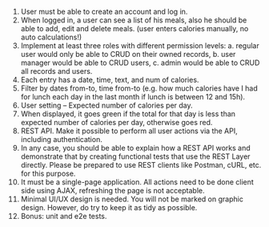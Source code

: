 1. User must be able to create an account and log in.
2. When logged in, a user can see a list of his meals, also he should be able to add, edit and delete meals.
 (user enters calories manually, no auto calculations!)
3. Implement at least three roles with different permission levels:
 a. regular user would only be able to CRUD on their owned records,
 b. user manager would be able to CRUD users,
 c. admin would be able to CRUD all records and users.
4. Each entry has a date, time, text, and num of calories.
5. Filter by dates from-to, time from-to (e.g. how much calories have I had for lunch each day in the last month if lunch is between 12 and 15h).
6. User setting – Expected number of calories per day.
7. When displayed, it goes green if the total for that day is less than expected number of calories per day, otherwise goes red.
8. REST API. Make it possible to perform all user actions via the API, including authentication.
9. In any case, you should be able to explain how a REST API works and demonstrate that by creating functional tests
that use the REST Layer directly. Please be prepared to use REST clients like Postman, cURL, etc. for this purpose.
10. It must be a single-page application. All actions need to be done client side using AJAX, refreshing the page is not acceptable.
11. Minimal UI/UX design is needed. You will not be marked on graphic design. However, do try to keep it as tidy as possible.
12. Bonus: unit and e2e tests.